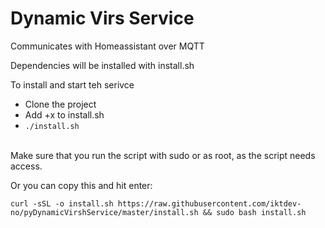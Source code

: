 # Dynamic Virs Service
Communicates with Homeassistant over MQTT

Dependencies will be installed with install.sh

To install and start teh serivce
- Clone the project 
- Add +x to install.sh
 - `./install.sh` 

</br>
Make sure that you run the script with sudo or as root, as the script needs access. <br>

Or you can copy this and hit enter:
```shell
curl -sSL -o install.sh https://raw.githubusercontent.com/iktdev-no/pyDynamicVirshService/master/install.sh && sudo bash install.sh
```